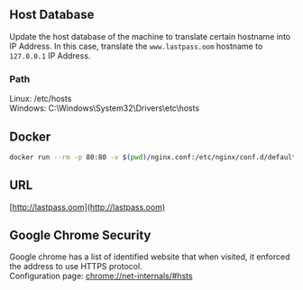 ## Host Database
Update the host database of the machine to translate certain hostname into IP Address. In this case, translate the `www.lastpass.oom` hostname to `127.0.0.1` IP Address.

### Path
Linux: /etc/hosts \
Windows: C:\Windows\System32\Drivers\etc\hosts

## Docker
```sh
docker run --rm -p 80:80 -v $(pwd)/nginx.conf:/etc/nginx/conf.d/default.conf -v $(pwd)/welcome.html:/opt/lastpass/www/index.html nginx
```

## URL
[http://lastpass.oom](http://lastpass.oom)

## Google Chrome Security
Google chrome has a list of identified website that when visited, it enforced the address to use HTTPS protocol. \
Configuration page: [chrome://net-internals/#hsts](chrome://net-internals/#hsts)